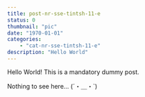 ```yaml
---
title: post-nr-sse-tintsh-11-e
status: 0
thumbnail: "pic"
date: "1970-01-01"
categories:
    - "cat-nr-sse-tintsh-11-e"
description: "Hello World"
---
```


Hello World! This is a mandatory dummy post.

Nothing to see here... (´・＿・`)
